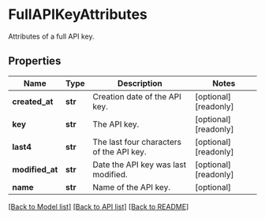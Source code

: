 # FullAPIKeyAttributes

Attributes of a full API key.

## Properties
Name | Type | Description | Notes
------------ | ------------- | ------------- | -------------
**created_at** | **str** | Creation date of the API key. | [optional] [readonly] 
**key** | **str** | The API key. | [optional] [readonly] 
**last4** | **str** | The last four characters of the API key. | [optional] [readonly] 
**modified_at** | **str** | Date the API key was last modified. | [optional] [readonly] 
**name** | **str** | Name of the API key. | [optional] 

[[Back to Model list]](README.md#documentation-for-models) [[Back to API list]](README.md#documentation-for-api-endpoints) [[Back to README]](README.md)


